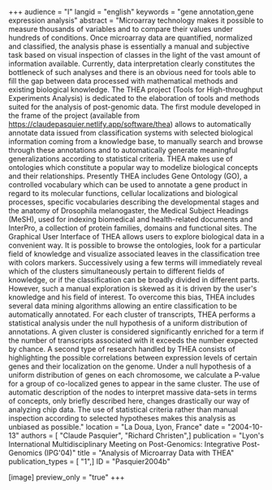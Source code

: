 +++
audience = "I"
langid = "english"
keywords = "gene annotation,gene expression analysis"
abstract = "Microarray technology makes it possible to measure thousands of variables and to compare their values under hundreds of conditions. Once microarray data are quantified, normalized and classified, the analysis phase is essentially a manual and subjective task based on visual inspection of classes in the light of the vast amount of information available. Currently, data interpretation clearly constitutes the bottleneck of such analyses and there is an obvious need for tools able to fill the gap between data processed with mathematical methods and existing biological knowledge. The THEA project (Tools for High-throughput Experiments Analysis) is dedicated to the elaboration of tools and methods suited for the analysis of post-genomic data. The first module developed in the frame of the project (available from https://claudepasquier.netlify.app/software/thea) allows to automatically annotate data issued from classification systems with selected biological information coming from a knowledge base, to manually search and browse through these annotations and to automatically generate meaningful generalizations according to statistical criteria. THEA makes use of ontologies which constitute a popular way to modelize biological concepts and their relationships. Presently THEA includes Gene Ontology (GO), a controlled vocabulary which can be used to annotate a gene product in regard to its molecular functions, cellular localizations and biological processes, specific vocabularies describing the developmental stages and the anatomy of Drosophila melanogaster, the Medical Subject Headings (MeSH), used for indexing biomedical and health-related documents and InterPro, a collection of protein families, domains and functional sites. The Graphical User Interface of THEA allows users to explore biological data in a convenient way. It is possible to browse the ontologies, look for a particular field of knowledge and visualize associated leaves in the classification tree with colors markers. Successively using a few terms will immediately reveal which of the clusters simultaneously pertain to different fields of knowledge, or if the classification can be broadly divided in different parts. However, such a manual exploration is skewed as it is driven by the user's knowledge and his field of interest. To overcome this bias, THEA includes several data mining algorithms allowing an entire classification to be automatically annotated. For each cluster of transcripts, THEA performs a statistical analysis under the null hypothesis of a uniform distribution of annotations. A given cluster is considered significantly enriched for a term if the number of transcripts associated with it exceeds the number expected by chance. A second type of research handled by THEA consists of highlighting the possible correlations between expression levels of certain genes and their localization on the genome. Under a null hypothesis of a uniform distribution of genes on each chromosome, we calculate a P-value for a group of co-localized genes to appear in the same cluster. The use of automatic description of the nodes to interpret massive data-sets in terms of concepts, only briefly described here, changes drastically our way of analyzing chip data. The use of statistical criteria rather than manual inspection according to selected hypotheses makes this analysis as unbiased as possible."
location = "La Doua, Lyon, France"
date = "2004-10-13"
authors = [ "Claude Pasquier", "Richard Christen",]
publication = "Lyon's International Multidisciplinary Meeting on Post-Genomics: Integrative Post-Genomics (IPG'04)"
title = "Analysis of Microarray Data with THEA"
publication_types = [ "1",]
ID = "Pasquier2004b"

[image]
preview_only = "true"
+++
